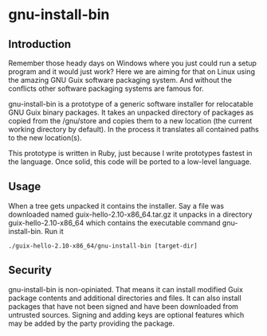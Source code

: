 # gnu-install-bin

## Introduction

Remember those heady days on Windows where you just could run a setup
program and it would just work? Here we are aiming for that on Linux
using the amazing GNU Guix software packaging system. And without the
conflicts other software packaging systems are famous for.

gnu-install-bin is a prototype of a generic software installer for
relocatable GNU Guix binary packages. It takes an unpacked directory
of packages as copied from the /gnu/store and copies them to a new
location (the current working directory by default). In the process
it translates all contained paths to the new location(s).

This prototype is written in Ruby, just because I write prototypes
fastest in the language. Once solid, this code will be ported to a
low-level language.

## Usage

When a tree gets unpacked it contains the installer. Say a file was
downloaded named guix-hello-2.10-x86\_64.tar.gz it unpacks in a
directory guix-hello-2.10-x86\_64 which contains the executable
command gnu-install-bin. Run it

    ./guix-hello-2.10-x86_64/gnu-install-bin [target-dir]

## Security

gnu-install-bin is non-opiniated. That means it can install modified
Guix package contents and additional directories and files. It can
also install packages that have not been signed and have been
downloaded from untrusted sources. Signing and adding keys are
optional features which may be added by the party providing the
package.
